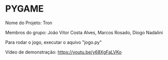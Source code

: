 # PYGAME

Nome do Projeto: Tron

Membros do grupo: João Vitor Costa Alves, Marcos Rosado, Diogo Nadalini

Para rodar o jogo, executar o aquivo "jogo.py"

Vídeo de demonstração: https://youtu.be/y68XgFaLVKo
